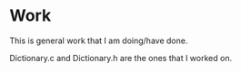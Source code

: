 # Work

This is general work that I am doing/have done.

Dictionary.c and Dictionary.h are the ones that I worked on.
